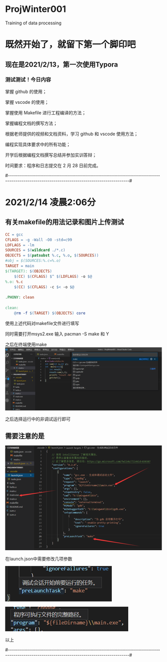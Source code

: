 # ProjWinter001
Training of data processing

# 既然开始了，就留下第一个脚印吧

## 现在是2021/2/13，第一次使用Typora

### 测试测试！今日内容



掌握 github 的使用；

掌握 vscode 的使用； 

掌握使用 Makefile 进行工程编译的方法； 

掌握编程文档的撰写方法；



根据老师提供的视频和文档资料，学习 github 和 vscode 使用方法； 

编程实现具体要求中的所有功能；

开学后根据编程文档撰写总结并参加实训答辩；

时间要求：程序和日志提交在 2 月 28 日前完成。

#------------------------------------------------------------------------------------------------------------------------------------------#

# 2021/2/14 凌晨2:06分

## 有关makefile的用法记录和图片上传测试

```makefile
CC = gcc
CFLAGS = -g -Wall -O0 -std=c99 
LDFLAGS = -lm
SOURCES = $(wildcard ./*.c)
OBJECTS = $(patsubst %.c, %.o, $(SOURCES))
#obj = $(SOURCES:%.c=%.o)
TARGET = main
$(TARGET): $(OBJECTS)
	$(CC) $(CFLAGS) $^ $(LDFLAGS) -o $@ 
%.o: %.c
	$(CC) $(CFLAGS) -c $< -o $@

.PHONY: clean

clean:
	@rm -f $(TARGET) $(OBJECTS) core
```

使用上述代码对makefile文件进行填写

同时需要打开msys2.exe  输入 pacman -S make 和 Y

之后在终端使用make![image-20210214021056033](https://raw.githubusercontent.com/lby95052/ImageStore/main/img/20210214030700.png)

之后选择运行中的非调试运行即可

## 需要注意的是

![image-20210214021218586](https://raw.githubusercontent.com/lby95052/ImageStore/main/img/20210214030647.png)

在launch.json中需要修改几项参数

![image-20210214021406783](https://raw.githubusercontent.com/lby95052/ImageStore/main/img/20210214030637.png)

![image-20210214021425620](https://raw.githubusercontent.com/lby95052/ImageStore/main/img/20210214030642.png)

以上

#------------------------------------------------------------------------------------------------------------------------------------------#